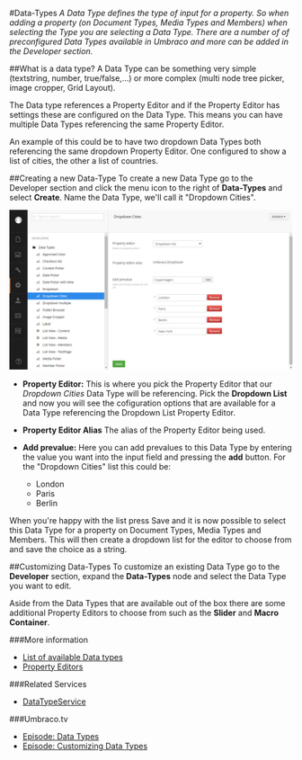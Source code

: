 #Data-Types
*A Data Type defines the type of input for a property. So when adding a property (on Document Types, Media Types and Members) when selecting the Type you are selecting a Data Type. There are a number of of preconfigured Data Types available in Umbraco and more can be added in the Developer section.*

##What is a data type?
A Data Type can be something very simple (textstring, number, true/false,...) or more complex (multi node tree picker, image cropper, Grid Layout).

The Data type references a Property Editor and if the Property Editor has settings these are configured on the Data Type. This means you can have multiple Data Types referencing the same Property Editor.

An example of this could be to have two dropdown Data Types both referencing the same dropdown Property Editor. One configured to show a list of cities, the other a list of countries.

##Creating a new Data-Type
To create a new Data Type go to the Developer section and click the menu icon to the right of __Data-Types__ and select __Create__. Name the Data Type, we'll call it "Dropdown Cities".

![Dropdown List](images/Data-Types-Create.jpg)

* __Property Editor:__ This is where you pick the Property Editor that our *Dropdown Cities* Data Type will be referencing. Pick the __Dropdown List__ and now you will see the cofiguration options that are available for a Data Type referencing the Dropdown List Property Editor.

* __Property Editor Alias__
The alias of the Property Editor being used.

* __Add prevalue:__ Here you can add prevalues to this Data Type by entering the value you want into the input field and pressing the __add__ button. For the "Dropdown Cities" list this could be:
    * London
    * Paris
    * Berlin

When you're happy with the list press Save and it is now possible to select this Data Type for a property on Document Types, Media Types and Members. This will then create a dropdown list for the editor to choose from and save the choice as a string.

##Customizing Data-Types
To customize an existing Data Type go to the __Developer__ section, expand the __Data-Types__ node and select the Data Type you want to edit.

Aside from the Data Types that are available out of the box there are some additional Property Editors to choose from such as the __Slider__ and __Macro Container__.

###More information
* [List of available Data types](default-data-types.md)
* [Property Editors](../../../Reference/Property-Editors/)

###Related Services
* [DataTypeService](../../../Reference/Management/Services/DataTypeService.md)

###Umbraco.tv
* [Episode: Data Types](http://umbraco.tv/videos/umbraco-v7/implementor/fundamentals/document-types/data-types/)
* [Episode: Customizing Data Types](http://umbraco.tv/videos/umbraco-v7/implementor/fundamentals/document-types/customizing-data-types/)
